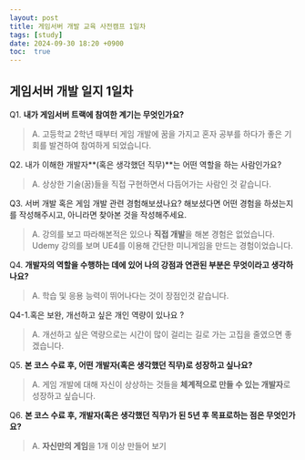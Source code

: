 ```yaml
---
layout: post
title: 게임서버 개발 교육 사전캠프 1일차
tags: [study]
date: 2024-09-30 18:20 +0900
toc:  true
---
```

## 게임서버 개발 일지 1일차
Q1. **내가 게임서버 트랙에 참여한 계기는 무엇인가요?**

>A. 고등학교 2학년 때부터 게임 개발에 꿈을 가지고 혼자 공부를 하다가 좋은 기회를 발견하여 참여하게 되었습니다.

Q2. 내가 이해한 개발자**(혹은 생각했던 직무)**는 어떤 역할을 하는 사람인가요? 

>A. 상상한 기술(꿈)들을 직접 구현하면서 다듬어가는 사람인 것 같습니다.

Q3. 서버 개발 혹은 게임 개발 관련 경험해보셨나요? 해보셨다면 어떤 경험을 하셨는지를 작성해주시고, 아니라면 찾아본 것을 작성해주세요.

>A. 강의를 보고 따라해본적은 있으나 **직접 개발**을 해본 경험은 없었습니다. Udemy 강의를 보며 UE4를 이용해 간단한 미니게임을 만드는 경험이었습니다.

Q4. **개발자의 역할을 수행하는 데에 있어 나의 강점과 연관된 부분은 무엇이라고 생각하나요?** 

>A. 학습 및 응용 능력이 뛰어나다는 것이 장점인것 같습니다.

Q4\-1.혹은 보완, 개선하고 싶은 개인 역량이 있나요 ?

>A. 개선하고 싶은 역량으로는 시간이 많이 걸리는 길로 가는 고집을 줄였으면 좋겠습니다.

Q5. **본 코스 수료 후, 어떤 개발자(혹은 생각했던 직무)로 성장하고 싶나요?**

>A. 게임 개발에 대해 자신이 상상하는 것들을 **체계적으로 만들 수 있는 개발자**로 성장하고 싶습니다.

Q6. **본 코스 수료 후, 개발자(혹은 생각했던 직무)가 된 5년 후 목표로하는 점은 무엇인가요?**

>A. **자신만의 게임**을 1개 이상 만들어 보기